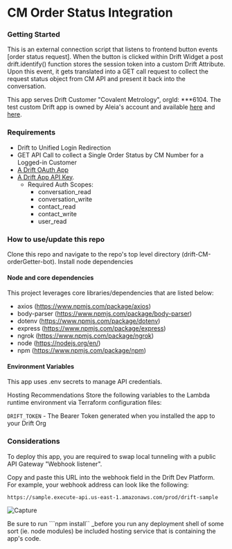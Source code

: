 # CM Order Status Integration
### Getting Started
This is an external connection script that listens to frontend button events [order status request]. When the button is clicked within Drift Widget a post drift.identify() function stores the session token into a custom Drift Attribute. Upon this event, it gets translated into a GET call request to collect the request status object from CM API and present it back into the conversation.

This app serves Drift Customer "Covalent Metrology", orgId: ***6104.  The test custom Drift app is owned by Aleia's account and available [here](https://app.drift.com/settings/setup/63d12ab0-599b-4b4e-8c1b-192f4ef66783) and [here](https://dev.drift.com/app/63d12ab0-599b-4b4e-8c1b-192f4ef66783/info).


### Requirements
- Drift to Unified Login Redirection
- GET API Call to collect a Single Order Status by CM Number for a Logged-in Customer
- [A Drift OAuth App](https://devdocs.drift.com/docs/authentication-and-scopes)
- [A Drift App API Key](https://devdocs.drift.com/docs/quick-start).
    - Required Auth Scopes: 
        - conversation_read
        - conversation_write
        - contact_read
        - contact_write
        - user_read
        
### How to use/update this repo
Clone this repo and navigate to the repo's top level directory (drift-CM-orderGetter-bot).
Install node dependencies

#### Node and core dependencies

This project leverages core libraries/dependencies that are listed below:

* axios (https://www.npmjs.com/package/axios)
* body-parser (https://www.npmjs.com/package/body-parser)
* dotenv (https://www.npmjs.com/package/dotenv)
* express (https://www.npmjs.com/package/express)
* ngrok (https://www.npmjs.com/package/ngrok)
* node (https://nodejs.org/en/)
* npm (https://www.npmjs.com/package/npm)

#### Environment Variables
This app uses .env secrets to manage API credentials.  

Hosting Recommendations
Store the following variables to the Lambda runtime environment via Terraform configuration files:

`DRIFT_TOKEN` - The Bearer Token generated when you installed the app to your Drift Org

### Considerations
To deploy this app, you are required to swap local tunneling with a public API Gateway "Webhook listener".

Copy and paste this URL into the webhook field in the Drift Dev Platform.  For example, your webhook address can look like the following:

```https://sample.execute-api.us-east-1.amazonaws.com/prod/drift-sample```

![Capture](https://user-images.githubusercontent.com/57994411/151228007-563fafb8-e7e2-438c-98a5-81537987e4e6.JPG)


Be sure to run ```npm install`` _before you run any deployment shell of some sort (ie. node modules) be included hosting service that is containing the app's code.


